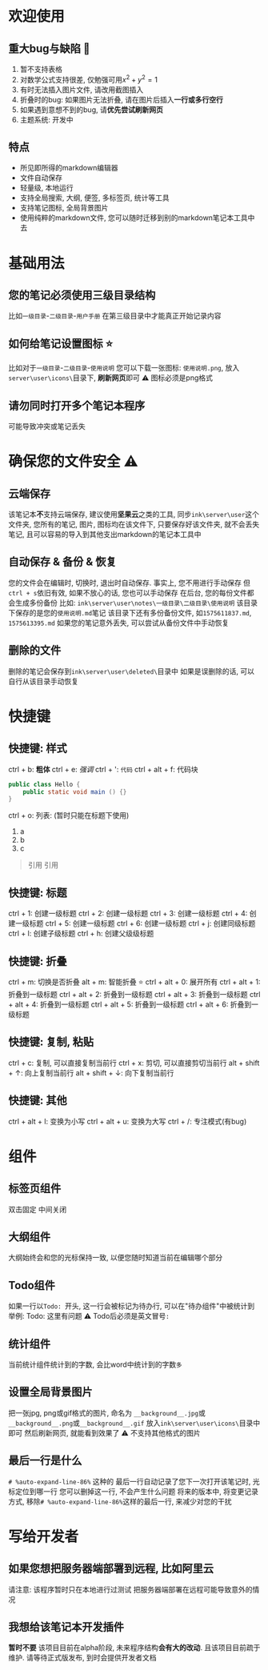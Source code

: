 # 欢迎使用
## 重大bug与缺陷 🚨
1. 暂不支持表格
2. 对数学公式支持很差, 仅勉强可用$x^2 + y^2 = 1$
3. 有时无法插入图片文件, 请改用截图插入
4. 折叠时的bug: 如果图片无法折叠, 请在图片后插入**一行或多行空行**
5. 如果遇到意想不到的bug, 请**优先尝试刷新网页**
6. 主题系统: 开发中
## 特点
* 所见即所得的markdown编辑器
* 文件自动保存
* 轻量级, 本地运行
* 支持全局搜索, 大纲, 便签, 多标签页, 统计等工具
* 支持笔记图标, 全局背景图片
* 使用纯粹的markdown文件, 您可以随时迁移到别的markdown笔记本工具中去

# 基础用法
## 您的笔记必须使用三级目录结构
比如`一级目录`-`二级目录`-`用户手册`
在第三级目录中才能真正开始记录内容
## 如何给笔记设置图标 ⭐
比如对于`一级目录`-`二级目录`-`使用说明`
您可以下载一张图标: `使用说明.png`, 放入`server\user\icons\`目录下, **刷新网页**即可
⚠️ 图标必须是png格式
## 请勿同时打开多个笔记本程序
可能导致冲突或笔记丢失
# 确保您的文件安全 ⚠️
## 云端保存
该笔记本**不**支持云端保存, 建议使用**坚果云**之类的工具, 同步`ink\server\user`这个文件夹, 您所有的笔记, 图片, 图标均在该文件下, 只要保存好该文件夹, 就不会丢失笔记, 且可以容易的导入到其他支出markdown的笔记本工具中
## 自动保存 & 备份 & 恢复
您的文件会在编辑时, 切换时, 退出时自动保存. 事实上, 您不用进行手动保存
但`ctrl + s`依旧有效, 如果不放心的话, 您也可以手动保存
在后台, 您的每份文件都会生成多份备份
比如:
`ink\server\user\notes\一级目录\二级目录\使用说明`
该目录下保存的是您的`使用说明.md`笔记
该目录下还有多份备份文件, 如`1575611837.md`, `1575613395.md`
如果您的笔记意外丢失, 可以尝试从备份文件中手动恢复
## 删除的文件
删除的笔记会保存到`ink\server\user\deleted\`目录中
如果是误删除的话, 可以自行从该目录手动恢复

# 快捷键
## 快捷键: 样式
ctrl + b:  **粗体**
ctrl + e: *强调*
ctrl + ': `代码`
ctrl + alt + f: 代码块
```java
public class Hello {
	public static void main () {}
}
```
ctrl + o: 列表:  (暂时只能在标题下使用)
1. a
2. b
3. c
> 引用
引用

## 快捷键: 标题
ctrl + 1: 创建一级标题
ctrl + 2: 创建一级标题
ctrl + 3: 创建一级标题
ctrl + 4: 创建一级标题
ctrl + 5: 创建一级标题
ctrl + 6: 创建一级标题
ctrl + j: 创建同级标题
ctrl + l: 创建子级标题
ctrl + h: 创建父级级标题

## 快捷键: 折叠
ctrl + m: 切换是否折叠
alt + m: 智能折叠 ⭐
ctrl + alt + 0: 展开所有
ctrl + alt + 1: 折叠到一级标题
ctrl + alt + 2: 折叠到一级标题
ctrl + alt + 3: 折叠到一级标题
ctrl + alt + 4: 折叠到一级标题
ctrl + alt + 5: 折叠到一级标题
ctrl + alt + 6: 折叠到一级标题

## 快捷键: 复制, 粘贴
ctrl + c: 复制, 可以直接复制当前行
ctrl + x: 剪切, 可以直接剪切当前行
alt + shift + ↑: 向上复制当前行
alt + shift + ↓: 向下复制当前行
## 快捷键: 其他
ctrl + alt + l: 变换为小写
ctrl + alt + u: 变换为大写
ctrl + /: 专注模式(有bug)

# 组件
## 标签页组件
双击固定
中间关闭
## 大纲组件
大纲始终会和您的光标保持一致, 以便您随时知道当前在编辑哪个部分
## Todo组件
如果一行以`Todo: `开头, 这一行会被标记为待办行, 可以在"待办组件"中被统计到
举例:
Todo: 这里有问题
⚠️ Todo后必须是英文冒号`:`
## 统计组件
当前统计组件统计到的字数, 会比word中统计到的字数`多`
## 设置全局背景图片
把一张jpg, png或gif格式的图片, 命名为
`__background__.jpg`或`__background__.png`或`__background__.gif`
放入`ink\server\user\icons\`目录中即可
然后刷新网页, 就能看到效果了
⚠️ 不支持其他格式的图片
## 最后一行是什么
`# %auto-expand-line-86%`
这种的
最后一行自动记录了您下一次打开该笔记时, 光标定位到哪一行
您可以删掉这一行, 不会产生什么问题
将来的版本中, 将变更记录方式, 移除`# %auto-expand-line-86%`这样的最后一行, 来减少对您的干扰
# 写给开发者
## 如果您想把服务器端部署到远程, 比如阿里云
请注意: 该程序暂时只在本地进行过测试
把服务器端部署在远程可能导致意外的情况
## 我想给该笔记本开发插件
**暂时不要**
该项目目前在alpha阶段, 未来程序结构**会有大的改动**. 且该项目目前疏于维护.
请等待正式版发布, 到时会提供开发者文档